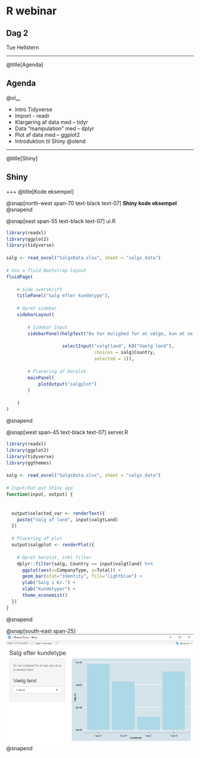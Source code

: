 # R **webinar**
## Dag 2

Tue Hellstern

---
@title[Agenda]
## Agenda

@ol[...](false)
- Intro Tidyverse
- Import - readr
- Klargøring af data med – tidyr
- Data ”manipulation” med – dplyr
- Plot af data med – ggplot2
- Introduktion til Shiny
@olend


---
@title[Shiny]
## Shiny

+++
@title[Kode eksempel]

@snap[north-west span-70 text-black text-07]
**Shiny kode eksempel**
@snapend

@snap[east span-55 text-black text-07]
ui.R
```r zoom-05
library(readxl)
library(ggplot2)
library(tidyverse)

salg <- read_excel("SalgsData.xlsx", sheet = "salgs_data")

# Use a fluid Bootstrap layout
fluidPage(    
    
    # Side overskrift
    titlePanel("Salg efter kundetype"),
    
    # Opret sidebar
    sidebarLayout(      
        
        # Sidebar Input
        sidebarPanel(helpText("Du har mulighed for at vælge, kun at se et bestemt land"), 
                     
                     selectInput("valgtland", h3("Vaelg land"), 
                                 choices = salg$Country, 
                                 selected = 1)),
        
        # Placering af barplot
        mainPanel(
            plotOutput("salgplot")  
        )
        
    )
)
```
@snapend

@snap[west span-45 text-black text-07]
server.R
```r zoom-05
library(readxl)
library(ggplot2)
library(tidyverse)
library(ggthemes)

salg <- read_excel("SalgsData.xlsx", sheet = "salgs_data")

# Input/Out-put Shiny app
function(input, output) {

  
  output$selected_var <- renderText({ 
    paste("Valg af land", input$valgtLand)
  })
    
  # Placering af plot
  output$salgplot <- renderPlot({
    
    # Opret barplot, inkl filter
    dplyr::filter(salg, Country == input$valgtland) %>%
      ggplot(aes(x=CompanyType, y=Total)) +
      geom_bar(stat="identity", fill="lightblue") + 
      ylab("Salg i Kr.") +
      xlab("Kundetyper") + 
      theme_economist()
  })
}
```
@snapend

@snap[south-east span-25]
![](assets/img/kundetype.png)
@snapend